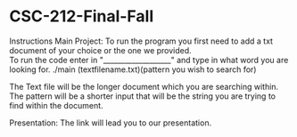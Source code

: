 # CSC-212-Final-Fall
Instructions
Main Project:
To run the program you first need to add a txt document of your choice or the one we provided.  
To run the code enter in "___________________" and type in what word you are looking for.
./main (textfilename.txt)(pattern you wish to search for)

The Text file will be the longer document which you are searching within.  
The pattern will be a shorter input that will be the string you are trying 
to find within the document.

Presentation:
The link will lead you to our presentation.
